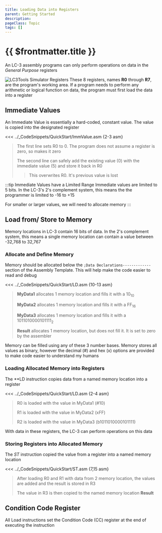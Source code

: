 ```yaml
---
title: Loading Data into Registers
parent: Getting Started
description: 
pageClass: Topic
tags: []
---
```


# {{ $frontmatter.title }}

An LC-3 assembly programs can only perform operations on data in the *General Purpose* registers

![LC3Tools Simulator Registers](/images/LC3/LC3Tools_Simulator_Registers.png)
These 8 registers, names **R0** through **R7**, are the program's working area. If a program needs to perform any arithmetic or logical function on data, the program must first load the data into a register

## Immediate Values
An Immediate Value is essentially a hard-coded, constant value. The value is copied into the designated register

<<< ../_CodeSnippets/QuickStart/ImmValue.asm {2-3 asm}

> The first line sets R0 to 0. The program does not assume a register is zero, so makes it zero
> 
>The second line can safely add the existing value (0) with the immediate value (5) and store it back in R0
>>This overwrites R0. It's previous value is lost

:::tip Immediate Values have a Limited Range
Immediate values are limited to 5 bits. In the LC-3's 2's complement system, this means the the programmer is limited to -16 to +15

For smaller or larger values, we will need to allocate memory
:::

## Load from/ Store to Memory
Memory locations in LC-3 contain 16 bits of data. In the 2's complement system, this means a single memory location can contain a value between -32,768 to 32,767

### Allocate and Define Memory
Memory should be allocated below the ```;Data Declarations-------------``` section of the Assembly Template. This will help make the code easier to read and debug

<<< ../_CodeSnippets/QuickStart/LD.asm {10-13 asm}

> **MyData1** allocates 1 memory location and fills it with a 10<sub>10</sub>
>
> **MyData2** allocates 1 memory location and fills it with a FF<sub>16</sub>
>
> **MyData3** allocates 1 memory location and fills it with a 1011010000101111<sub>2</sub>
>
> **Result** allocates 1 memory location, but does not fill it. It is set to zero by the assembler

Memory can be filled using any of these 3 number bases. Memory stores all values as binary, however the decimal (#) and hex (x) options are provided to make code easier to understand my humans

### Loading Allocated Memory into Registers

The **LD instruction copies data from a named memory location into a register

<<< ../_CodeSnippets/QuickStart/LD.asm {2-4 asm}

>R0 is loaded with the value in MyData1 (#10)
>
>R1 is loaded with the value in MyData2 (xFF)
>
>R2 is loaded with the value in MyData3 (b1011010000101111)

With data in these registers, the LC-3 can perform operations on this data

### Storing Registers into Allocated Memory

The *ST* instruction copied the value from a register into a named memory location

<<< ../_CodeSnippets/QuickStart/ST.asm {7,15 asm}

>After loading R0 and R1 with data from 2 memory location, the values are added and the result is stored in R3
>
>The value in R3 is then copied to the named memory location **Result**

## Condition Code Register

All Load instructions set the Condition Code (CC) register at the end of executing the instruction

<!-- @include: @/TextSnippets/LC3/CCRegister.md -->